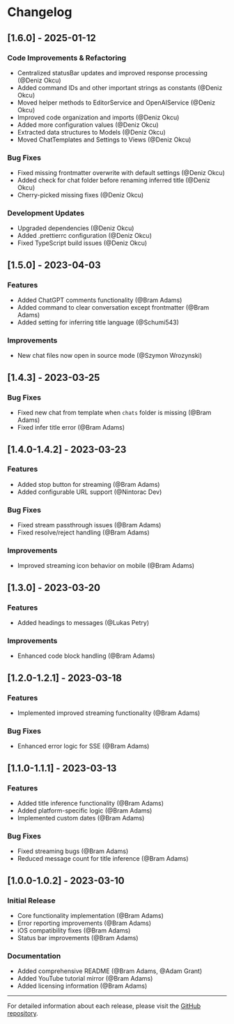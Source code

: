 # Changelog

## [1.6.0] - 2025-01-12

### Code Improvements & Refactoring

- Centralized statusBar updates and improved response processing (@Deniz Okcu)
- Added command IDs and other important strings as constants (@Deniz Okcu)
- Moved helper methods to EditorService and OpenAIService (@Deniz Okcu)
- Improved code organization and imports (@Deniz Okcu)
- Added more configuration values (@Deniz Okcu)
- Extracted data structures to Models (@Deniz Okcu)
- Moved ChatTemplates and Settings to Views (@Deniz Okcu)

### Bug Fixes

- Fixed missing frontmatter overwrite with default settings (@Deniz Okcu)
- Added check for chat folder before renaming inferred title (@Deniz Okcu)
- Cherry-picked missing fixes (@Deniz Okcu)

### Development Updates

- Upgraded dependencies (@Deniz Okcu)
- Added .prettierrc configuration (@Deniz Okcu)
- Fixed TypeScript build issues (@Deniz Okcu)

## [1.5.0] - 2023-04-03

### Features

- Added ChatGPT comments functionality (@Bram Adams)
- Added command to clear conversation except frontmatter (@Bram Adams)
- Added setting for inferring title language (@Schumi543)

### Improvements

- New chat files now open in source mode (@Szymon Wrozynski)

## [1.4.3] - 2023-03-25

### Bug Fixes

- Fixed new chat from template when `chats` folder is missing (@Bram Adams)
- Fixed infer title error (@Bram Adams)

## [1.4.0-1.4.2] - 2023-03-23

### Features

- Added stop button for streaming (@Bram Adams)
- Added configurable URL support (@Nintorac Dev)

### Bug Fixes

- Fixed stream passthrough issues (@Bram Adams)
- Fixed resolve/reject handling (@Bram Adams)

### Improvements

- Improved streaming icon behavior on mobile (@Bram Adams)

## [1.3.0] - 2023-03-20

### Features

- Added headings to messages (@Lukas Petry)

### Improvements

- Enhanced code block handling (@Bram Adams)

## [1.2.0-1.2.1] - 2023-03-18

### Features

- Implemented improved streaming functionality (@Bram Adams)

### Bug Fixes

- Enhanced error logic for SSE (@Bram Adams)

## [1.1.0-1.1.1] - 2023-03-13

### Features

- Added title inference functionality (@Bram Adams)
- Added platform-specific logic (@Bram Adams)
- Implemented custom dates (@Bram Adams)

### Bug Fixes

- Fixed streaming bugs (@Bram Adams)
- Reduced message count for title inference (@Bram Adams)

## [1.0.0-1.0.2] - 2023-03-10

### Initial Release

- Core functionality implementation (@Bram Adams)
- Error reporting improvements (@Bram Adams)
- iOS compatibility fixes (@Bram Adams)
- Status bar improvements (@Bram Adams)

### Documentation

- Added comprehensive README (@Bram Adams, @Adam Grant)
- Added YouTube tutorial mirror (@Bram Adams)
- Added licensing information (@Bram Adams)

---

For detailed information about each release, please visit the [GitHub repository](https://github.com/bramses/chatgpt-md).

